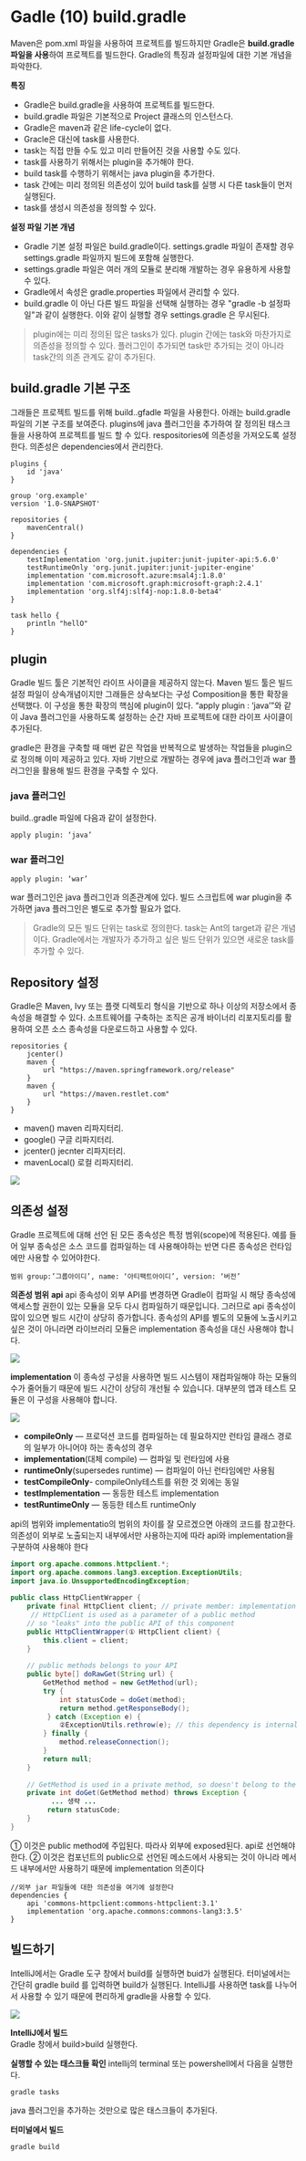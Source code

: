 # Gadle (10) build.gradle



 Maven은 pom.xml 파일을 사용하여 프로젝트를 빌드하지만 Gradle은 **build.gradle 파일을 사용**하여 프로젝트를 빌드한다.  Gradle의 특징과 설정파일에 대한 기본 개념을 파악한다.

**특징** 
* Gradle은 build.gradle을 사용하여 프로젝트를 빌드한다.
* build.gradle 파일은 기본적으로 Project 클래스의 인스턴스다.
* Gradle은 maven과 같은 life-cycle이 없다. 
* Gracle은 대신에 task를 사용한다.
* task는 직접 만들 수도 있고 미리 만들어진 것을 사용할 수도 있다.
* task를 사용하기 위해서는 plugin을 추가해야 한다. 
* build task를 수행하기 위해서는 java plugin을 추가한다.
* task 간에는 미리 정의된 의존성이 있어 build task를 실행 시 다른 task들이 먼저 실행된다.
* task를 생성시 의존성을 정의할 수 있다.


**설정 파일 기본 개념**

* Gradle 기본 설정 파일은 build.gradle이다. settings.gradle 파일이 존재할 경우 settings.gradle 파일까지 빌드에 포함해 실행한다. 
* settings.gradle 파일은 여러 개의 모듈로 분리해 개발하는 경우 유용하게 사용할 수 있다.
* Gradle에서 속성은 gradle.properties 파일에서 관리할 수 있다.
* build.gradle 이 아닌 다른 빌드 파일을 선택해 실행하는 경우 "gradle -b 설정파일"과 같이 실행한다. 이와 같이 실행할 경우 settings.gradle 은 무시된다.


> plugin에는 미리 정의된 많은 tasks가 있다.  plugin 간에는 task와 마찬가지로 의존성을 정의할 수 있다.  플러그인이 추가되면 task만 추가되는 것이 아니라 task간의 의존 관계도 같이 추가된다.



## build.gradle 기본 구조


그래들은 프로젝트 빌드를 위해 build..gfadle 파일을 사용한다. 아래는 build.gradle 파일의 기본 구조를 보여준다.  plugins에 java 플러그인을  추가하여 잘  정의된  태스크들을 사용하여 프로젝트를 빌드 할 수  있다.   respositories에 의존성을 가져오도록 설정한다. 의존성은 dependencies에서 관리한다. 

```shell
plugins {
    id 'java'
}

group 'org.example'
version '1.0-SNAPSHOT'

repositories {
    mavenCentral()
}

dependencies {
    testImplementation 'org.junit.jupiter:junit-jupiter-api:5.6.0'
    testRuntimeOnly 'org.junit.jupiter:junit-jupiter-engine'
    implementation 'com.microsoft.azure:msal4j:1.8.0'
    implementation 'com.microsoft.graph:microsoft-graph:2.4.1'
    implementation 'org.slf4j:slf4j-nop:1.8.0-beta4'
}

task hello {
    println "hellO"
}
```

## plugin
Gradle 빌드 툴은 기본적인 라이프 사이클을 제공하지 않는다.  Maven 빌드 툴은 빌드 설정 파일이 상속개념이지만 그래들은 상속보다는 구성 Composition을 통한 확장을 선택했다. 이 구성을 통한 확장의 핵심에 plugin이 있다.  “apply plugin : ‘java’”와 같이 Java 플러그인을 사용하도록 설정하는 순간 자바 프로젝트에 대한 라이프 사이클이 추가된다.


gradle은 환경을 구축할 때 매번 같은 작업을 반복적으로 발생하는 작업들을 plugin으로 정의해 이미 제공하고 있다.  자바 기반으로 개발하는 경우에 java 플러그인과 war 플러그인을 활용해 빌드 환경을 구축할 수 있다.


### java 플러그인
build..gradle 파일에 다음과 같이 설정한다.

```shell
apply plugin: ‘java’
```
### war 플러그인
```shell
apply plugin: ‘war’
```
war 플러그인은 java 플러그인과 의존관계에 있다.  빌드 스크립트에 war plugin을 추가하면 java 플러그인은 별도로 추가할 필요가 없다.

> Gradle의 모든 빌드 단위는 task로 정의한다. task는 Ant의 target과 같은 개념이다. Gradle에서는 개발자가 추가하고 싶은 빌드 단위가 있으면 새로운 task를 추가할 수 있다.



## Repository 설정

Gradle은 Maven, Ivy 또는 플랫 디렉토리 형식을 기반으로 하나 이상의 저장소에서 종속성을 해결할 수 있다. 소프트웨어를 구축하는 조직은 공개 바이너리 리포지토리를 활용하여 오픈 소스 종속성을 다운로드하고 사용할 수 있다. 
```shell
repositories {
    jcenter()
    maven {
        url "https://maven.springframework.org/release"
    }
    maven {
        url "https://maven.restlet.com"
    }
}
```
* maven() maven 리파지터리.
* google() 구글 리파지터리.
* jcenter() jecnter 리파지터리.
* mavenLocal() 로컬 리파지터리. 

![](.gitbook/assets/gradle/2021-12-29-10-13-38.png)



## 의존성 설정
Gradle 프로젝트에 대해 선언 된 모든 종속성은 특정 범위(scope)에 적용된다. 예를 들어 일부 종속성은 소스 코드를 컴파일하는 데 사용해야하는 반면 다른 종속성은 런타임에만 사용할 수 있어야한다.
```shell
범위 group:’그룹아이디’, name: ‘아티팩트아이디’, version: ‘버전’
```
**의존성 범위** 
**api**
api 종속성이 외부 API를 변경하면 Gradle이 컴파일 시 해당 종속성에 액세스할  권한이 있는 모듈을 모두 다시 컴파일하기 때문입니다.  그러므로 api 종속성이 많이 있으면 빌드 시간이 상당히 증가합니다. 종속성의 API를 별도의 모듈에 노출시키고 싶은 것이 아니라면  라이브러리 모듈은 implementation 종속성을 대신 사용해야 합니다.

![](.gitbook/assets/gradle/2021-12-29-10-17-41.png)

**implementation**
이 종속성 구성을 사용하면 빌드 시스템이 재컴파일해야 하는 모듈의 수가 줄어들기 때문에 빌드 시간이 상당히 개선될 수 있습니다.  대부분의 앱과 테스트 모듈은 이 구성을 사용해야 합니다.

![](.gitbook/assets/gradle/2021-12-29-10-18-29.png)



* **compileOnly** — 프로덕션 코드를 컴파일하는 데 필요하지만 런타임 클래스 경로의 일부가 아니어야 하는 종속성의 경우
* **implementation**(대체 compile) — 컴파일 및 런타임에 사용
* **runtimeOnly**(supersedes runtime) — 컴파일이 아닌 런타임에만 사용됨
* **testCompileOnly**- compileOnly테스트를 위한 것 외에는 동일
* **testImplementation** — 동등한 테스트 implementation
* **testRuntimeOnly** — 동등한 테스트 runtimeOnly


api의 범위와 implementatio의 범위의 차이를 잘 모르겠으면 아래의 코드를 참고한다.  의존성이 외부로 노출되는지 내부에서만 사용하는지에 따라 api와 implementation을 구분하여 사용해야 한다

```java
import org.apache.commons.httpclient.*; 
import org.apache.commons.lang3.exception.ExceptionUtils; 
import java.io.UnsupportedEncodingException;
 
public class HttpClientWrapper {
    private final HttpClient client; // private member: implementation details
     // HttpClient is used as a parameter of a public method
    // so "leaks" into the public API of this component
    public HttpClientWrapper(① HttpClient client) {
        this.client = client;
    }
 
    // public methods belongs to your API
    public byte[] doRawGet(String url) {
        GetMethod method = new GetMethod(url);
        try {
            int statusCode = doGet(method);
            return method.getResponseBody();
         } catch (Exception e) {
            ②ExceptionUtils.rethrow(e); // this dependency is internal only
        } finally {
            method.releaseConnection();
        }
        return null;
    }
 
    // GetMethod is used in a private method, so doesn't belong to the API
    private int doGet(GetMethod method) throws Exception {
          ... 생략 ... 
         return statusCode;
    }
}
```

① 이것은 public method에 주입된다. 따라사 외부에 exposed된다. api로 선언해야한다.
② 이것은 컴포넌트의 public으로 선언된 메소드에서 사용되는 것이 아니라 메서드 내부에서만 사용하기 때문에 implementation 의존이다

```shell
//외부 jar 파일들에 대한 의존성을 여기에 설정한다
dependencies {
    api 'commons-httpclient:commons-httpclient:3.1'
    implementation 'org.apache.commons:commons-lang3:3.5'
}
```

## 빌드하기 

IntelliJ에서는 Gradle 도구 창에서 build를 실행하면 buid가 실행된다. 터미널에서는 간단히  gradle build 를 입력하면 build가 실행된다.  IntelliJ를 사용하면 task를 나누어서 사용할 수 있기 때문에 편리하게 gradle을 사용할 수 있다.

![](./gitbook/assets/gradle/2021-12-29-10-22-28.png)

**IntelliJ에서 빌드**    
Gradle 창에서 build>build 실행한다.

**실행할 수 있는 태스크들 확인**
intellij의 terminal 또는 powershell에서 다음을 실행한다.

```shell
gradle tasks
```
java 플러그인을 추가하는 것만으로 많은 태스크들이 추가된다.

**터미널에서 빌드**
```shell
gradle build
```









